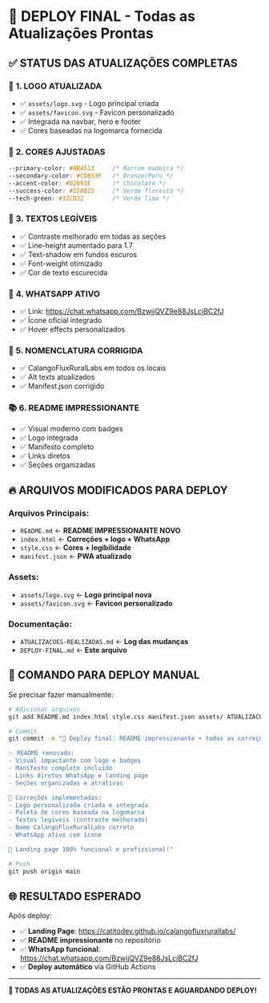 # 🚀 DEPLOY FINAL - Todas as Atualizações Prontas

## ✅ **STATUS DAS ATUALIZAÇÕES COMPLETAS**

### 🎨 **1. LOGO ATUALIZADA**
- ✅ `assets/logo.svg` - Logo principal criada
- ✅ `assets/favicon.svg` - Favicon personalizado  
- ✅ Integrada na navbar, hero e footer
- ✅ Cores baseadas na logomarca fornecida

### 🌈 **2. CORES AJUSTADAS**
```css
--primary-color: #8B4513     /* Marrom madeira */
--secondary-color: #CD853F   /* Bronze/Peru */
--accent-color: #D2691E      /* Chocolate */
--success-color: #228B22     /* Verde floresta */
--tech-green: #32CD32        /* Verde lima */
```

### 📝 **3. TEXTOS LEGÍVEIS**
- ✅ Contraste melhorado em todas as seções
- ✅ Line-height aumentado para 1.7
- ✅ Text-shadow em fundos escuros
- ✅ Font-weight otimizado
- ✅ Cor de texto escurecida

### 📱 **4. WHATSAPP ATIVO**
- ✅ Link: https://chat.whatsapp.com/BzwjjQVZ9e88JsLcjBC2fJ
- ✅ Ícone oficial integrado
- ✅ Hover effects personalizados

### 📝 **5. NOMENCLATURA CORRIGIDA**
- ✅ CalangoFluxRuralLabs em todos os locais
- ✅ Alt texts atualizados
- ✅ Manifest.json corrigido

### 📚 **6. README IMPRESSIONANTE**
- ✅ Visual moderno com badges
- ✅ Logo integrada
- ✅ Manifesto completo
- ✅ Links diretos
- ✅ Seções organizadas

## 🔥 **ARQUIVOS MODIFICADOS PARA DEPLOY**

### Arquivos Principais:
- `README.md` ← **README IMPRESSIONANTE NOVO**
- `index.html` ← **Correções + logo + WhatsApp**  
- `style.css` ← **Cores + legibilidade**
- `manifest.json` ← **PWA atualizado**

### Assets:
- `assets/logo.svg` ← **Logo principal nova**
- `assets/favicon.svg` ← **Favicon personalizado**

### Documentação:
- `ATUALIZACOES-REALIZADAS.md` ← **Log das mudanças**
- `DEPLOY-FINAL.md` ← **Este arquivo**

## 🎯 **COMANDO PARA DEPLOY MANUAL**

Se precisar fazer manualmente:

```bash
# Adicionar arquivos
git add README.md index.html style.css manifest.json assets/ ATUALIZACOES-REALIZADAS.md DEPLOY-FINAL.md

# Commit
git commit -m "🎉 Deploy final: README impressionante + todas as correções

✨ README renovado:
- Visual impactante com logo e badges
- Manifesto completo incluído
- Links diretos WhatsApp e landing page
- Seções organizadas e atrativas

🎨 Correções implementadas:
- Logo personalizada criada e integrada  
- Paleta de cores baseada na logomarca
- Textos legíveis (contraste melhorado)
- Nome CalangoFluxRuralLabs correto
- WhatsApp ativo com ícone

🚀 Landing page 100% funcional e profissional!"

# Push
git push origin main
```

## 🌐 **RESULTADO ESPERADO**

Após deploy:
- ✅ **Landing Page**: https://catitodev.github.io/calangofluxrurallabs/
- ✅ **README impressionante** no repositório
- ✅ **WhatsApp funcional**: https://chat.whatsapp.com/BzwjjQVZ9e88JsLcjBC2fJ
- ✅ **Deploy automático** via GitHub Actions

---

**🎯 TODAS AS ATUALIZAÇÕES ESTÃO PRONTAS E AGUARDANDO DEPLOY!**
